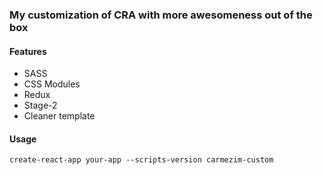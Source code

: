 ### My customization of CRA with more awesomeness out of the box

#### Features
- SASS
- CSS Modules
- Redux
- Stage-2
- Cleaner template


#### Usage
`create-react-app your-app --scripts-version carmezim-custom`
